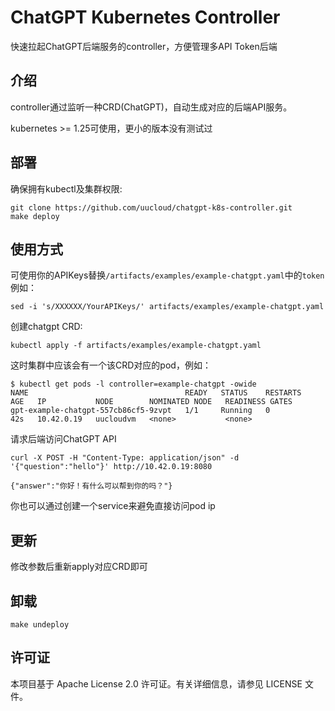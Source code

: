 # ChatGPT Kubernetes Controller
快速拉起ChatGPT后端服务的controller，方便管理多API Token后端

## 介绍
controller通过监听一种CRD(ChatGPT)，自动生成对应的后端API服务。

kubernetes >= 1.25可使用，更小的版本没有测试过

## 部署
确保拥有kubectl及集群权限:

```
git clone https://github.com/uucloud/chatgpt-k8s-controller.git
make deploy
```

## 使用方式
可使用你的APIKeys替换`/artifacts/examples/example-chatgpt.yaml`中的`token`
例如：
```
sed -i 's/XXXXXX/YourAPIKeys/' artifacts/examples/example-chatgpt.yaml
```

创建chatgpt CRD:
```
kubectl apply -f artifacts/examples/example-chatgpt.yaml
```

这时集群中应该会有一个该CRD对应的pod，例如：
```
$ kubectl get pods -l controller=example-chatgpt -owide
NAME                                   READY   STATUS    RESTARTS   AGE   IP           NODE        NOMINATED NODE   READINESS GATES
gpt-example-chatgpt-557cb86cf5-9zvpt   1/1     Running   0          42s   10.42.0.19   uucloudvm   <none>           <none>
```

请求后端访问ChatGPT API
```
curl -X POST -H "Content-Type: application/json" -d '{"question":"hello"}' http://10.42.0.19:8080

{"answer":"你好！有什么可以帮到你的吗？"}
```

你也可以通过创建一个service来避免直接访问pod ip

## 更新
修改参数后重新apply对应CRD即可

## 卸载
```
make undeploy
```

## 许可证

本项目基于 Apache License 2.0 许可证。有关详细信息，请参见 LICENSE 文件。